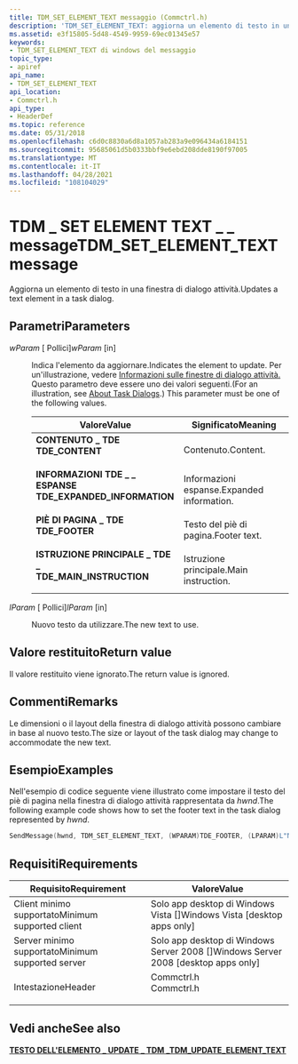 ```yaml
---
title: TDM_SET_ELEMENT_TEXT messaggio (Commctrl.h)
description: 'TDM_SET_ELEMENT_TEXT: aggiorna un elemento di testo in una finestra di dialogo attività.'
ms.assetid: e3f15805-5d48-4549-9959-69ec01345e57
keywords:
- TDM_SET_ELEMENT_TEXT di windows del messaggio
topic_type:
- apiref
api_name:
- TDM_SET_ELEMENT_TEXT
api_location:
- Commctrl.h
api_type:
- HeaderDef
ms.topic: reference
ms.date: 05/31/2018
ms.openlocfilehash: c6d0c8830a6d8a1057ab283a9e096434a6184151
ms.sourcegitcommit: 95685061d5b0333bbf9e6ebd208dde8190f97005
ms.translationtype: MT
ms.contentlocale: it-IT
ms.lasthandoff: 04/28/2021
ms.locfileid: "108104029"
---
```

# <a name="tdm_set_element_text-message"></a><span data-ttu-id="c71f6-104">TDM \_ SET ELEMENT TEXT \_ \_ message</span><span class="sxs-lookup"><span data-stu-id="c71f6-104">TDM\_SET\_ELEMENT\_TEXT message</span></span>

<span data-ttu-id="c71f6-105">Aggiorna un elemento di testo in una finestra di dialogo attività.</span><span class="sxs-lookup"><span data-stu-id="c71f6-105">Updates a text element in a task dialog.</span></span>

## <a name="parameters"></a><span data-ttu-id="c71f6-106">Parametri</span><span class="sxs-lookup"><span data-stu-id="c71f6-106">Parameters</span></span>

<dl> <dt>

<span data-ttu-id="c71f6-107">*wParam* \[ Pollici\]</span><span class="sxs-lookup"><span data-stu-id="c71f6-107">*wParam* \[in\]</span></span>
</dt> <dd>

<span data-ttu-id="c71f6-108">Indica l'elemento da aggiornare.</span><span class="sxs-lookup"><span data-stu-id="c71f6-108">Indicates the element to update.</span></span> <span data-ttu-id="c71f6-109">Per un'illustrazione, vedere [Informazioni sulle finestre di dialogo attività.](task-dialogs-overview.md) Questo parametro deve essere uno dei valori seguenti.</span><span class="sxs-lookup"><span data-stu-id="c71f6-109">(For an illustration, see [About Task Dialogs](task-dialogs-overview.md).) This parameter must be one of the following values.</span></span>



| <span data-ttu-id="c71f6-110">Valore</span><span class="sxs-lookup"><span data-stu-id="c71f6-110">Value</span></span>                                                                                                                                                                                           | <span data-ttu-id="c71f6-111">Significato</span><span class="sxs-lookup"><span data-stu-id="c71f6-111">Meaning</span></span>                          |
|-------------------------------------------------------------------------------------------------------------------------------------------------------------------------------------------------|----------------------------------|
| <span id="TDE_CONTENT"></span><span id="tde_content"></span><dl> <span data-ttu-id="c71f6-112"><dt>**CONTENUTO \_ TDE**</dt></span><span class="sxs-lookup"><span data-stu-id="c71f6-112"><dt>**TDE\_CONTENT**</dt></span></span> </dl>                                         | <span data-ttu-id="c71f6-113">Contenuto.</span><span class="sxs-lookup"><span data-stu-id="c71f6-113">Content.</span></span><br/>              |
| <span id="TDE_EXPANDED_INFORMATION"></span><span id="tde_expanded_information"></span><dl> <span data-ttu-id="c71f6-114"><dt>**INFORMAZIONI TDE \_ \_ ESPANSE**</dt></span><span class="sxs-lookup"><span data-stu-id="c71f6-114"><dt>**TDE\_EXPANDED\_INFORMATION**</dt></span></span> </dl> | <span data-ttu-id="c71f6-115">Informazioni espanse.</span><span class="sxs-lookup"><span data-stu-id="c71f6-115">Expanded information.</span></span><br/> |
| <span id="TDE_FOOTER"></span><span id="tde_footer"></span><dl> <span data-ttu-id="c71f6-116"><dt>**PIÈ DI PAGINA \_ TDE**</dt></span><span class="sxs-lookup"><span data-stu-id="c71f6-116"><dt>**TDE\_FOOTER**</dt></span></span> </dl>                                            | <span data-ttu-id="c71f6-117">Testo del piè di pagina.</span><span class="sxs-lookup"><span data-stu-id="c71f6-117">Footer text.</span></span><br/>          |
| <span id="TDE_MAIN_INSTRUCTION"></span><span id="tde_main_instruction"></span><dl> <span data-ttu-id="c71f6-118"><dt>**ISTRUZIONE PRINCIPALE \_ TDE \_**</dt></span><span class="sxs-lookup"><span data-stu-id="c71f6-118"><dt>**TDE\_MAIN\_INSTRUCTION**</dt></span></span> </dl>             | <span data-ttu-id="c71f6-119">Istruzione principale.</span><span class="sxs-lookup"><span data-stu-id="c71f6-119">Main instruction.</span></span><br/>     |



 

</dd> <dt>

<span data-ttu-id="c71f6-120">*lParam* \[ Pollici\]</span><span class="sxs-lookup"><span data-stu-id="c71f6-120">*lParam* \[in\]</span></span>
</dt> <dd>

<span data-ttu-id="c71f6-121">Nuovo testo da utilizzare.</span><span class="sxs-lookup"><span data-stu-id="c71f6-121">The new text to use.</span></span>

</dd> </dl>

## <a name="return-value"></a><span data-ttu-id="c71f6-122">Valore restituito</span><span class="sxs-lookup"><span data-stu-id="c71f6-122">Return value</span></span>

<span data-ttu-id="c71f6-123">Il valore restituito viene ignorato.</span><span class="sxs-lookup"><span data-stu-id="c71f6-123">The return value is ignored.</span></span>

## <a name="remarks"></a><span data-ttu-id="c71f6-124">Commenti</span><span class="sxs-lookup"><span data-stu-id="c71f6-124">Remarks</span></span>

<span data-ttu-id="c71f6-125">Le dimensioni o il layout della finestra di dialogo attività possono cambiare in base al nuovo testo.</span><span class="sxs-lookup"><span data-stu-id="c71f6-125">The size or layout of the task dialog may change to accommodate the new text.</span></span>

## <a name="examples"></a><span data-ttu-id="c71f6-126">Esempio</span><span class="sxs-lookup"><span data-stu-id="c71f6-126">Examples</span></span>

<span data-ttu-id="c71f6-127">Nell'esempio di codice seguente viene illustrato come impostare il testo del piè di pagina nella finestra di dialogo attività rappresentata da *hwnd*.</span><span class="sxs-lookup"><span data-stu-id="c71f6-127">The following example code shows how to set the footer text in the task dialog represented by *hwnd*.</span></span>


```C++
SendMessage(hwnd, TDM_SET_ELEMENT_TEXT, (WPARAM)TDE_FOOTER, (LPARAM)L"New footer text.");
```



## <a name="requirements"></a><span data-ttu-id="c71f6-128">Requisiti</span><span class="sxs-lookup"><span data-stu-id="c71f6-128">Requirements</span></span>



| <span data-ttu-id="c71f6-129">Requisito</span><span class="sxs-lookup"><span data-stu-id="c71f6-129">Requirement</span></span> | <span data-ttu-id="c71f6-130">Valore</span><span class="sxs-lookup"><span data-stu-id="c71f6-130">Value</span></span> |
|-------------------------------------|---------------------------------------------------------------------------------------|
| <span data-ttu-id="c71f6-131">Client minimo supportato</span><span class="sxs-lookup"><span data-stu-id="c71f6-131">Minimum supported client</span></span><br/> | <span data-ttu-id="c71f6-132">Solo app desktop di Windows Vista \[\]</span><span class="sxs-lookup"><span data-stu-id="c71f6-132">Windows Vista \[desktop apps only\]</span></span><br/>                                        |
| <span data-ttu-id="c71f6-133">Server minimo supportato</span><span class="sxs-lookup"><span data-stu-id="c71f6-133">Minimum supported server</span></span><br/> | <span data-ttu-id="c71f6-134">Solo app desktop di Windows Server 2008 \[\]</span><span class="sxs-lookup"><span data-stu-id="c71f6-134">Windows Server 2008 \[desktop apps only\]</span></span><br/>                                  |
| <span data-ttu-id="c71f6-135">Intestazione</span><span class="sxs-lookup"><span data-stu-id="c71f6-135">Header</span></span><br/>                   | <dl> <span data-ttu-id="c71f6-136"><dt>Commctrl.h</dt></span><span class="sxs-lookup"><span data-stu-id="c71f6-136"><dt>Commctrl.h</dt></span></span> </dl> |



## <a name="see-also"></a><span data-ttu-id="c71f6-137">Vedi anche</span><span class="sxs-lookup"><span data-stu-id="c71f6-137">See also</span></span>

<dl> <dt>

[<span data-ttu-id="c71f6-138">**TESTO DELL'ELEMENTO \_ UPDATE \_ TDM \_**</span><span class="sxs-lookup"><span data-stu-id="c71f6-138">**TDM\_UPDATE\_ELEMENT\_TEXT**</span></span>](tdm-update-element-text.md)
</dt> </dl>

 

 





